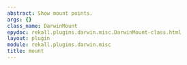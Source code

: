 ```yaml
---
abstract: Show mount points.
args: {}
class_name: DarwinMount
epydoc: rekall.plugins.darwin.misc.DarwinMount-class.html
layout: plugin
module: rekall.plugins.darwin.misc
title: mount
---
```

